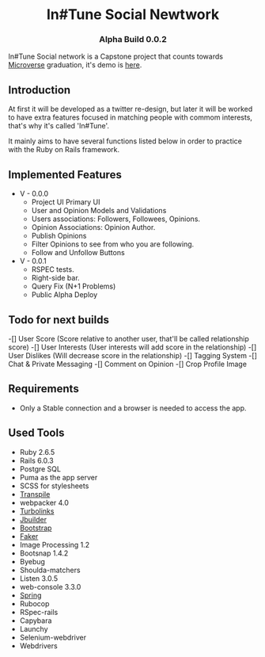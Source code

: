 <h1 style='text-align:center;'>In#Tune Social Newtwork</h1>
<h3 style='text-align:center;'> Alpha Build 0.0.2 </h3>

In#Tune Social network is a Capstone project that counts towards [Microverse](https://www.microverse.org/) graduation, it's demo is [here](https://guarded-beach-33158.herokuapp.com/login).

## Introduction

At first it will be developed as a twitter re-design, but later it will be worked to have
extra features focused in matching people with commom interests, that's why it's called 'In#Tune'.

It mainly aims to have several functions listed below in order to practice with the Ruby on Rails framework.

## Implemented Features
* V - 0.0.0
  - Project UI Primary UI
  - User and Opinion Models and Validations
  - Users associations: Followers, Followees, Opinions.
  - Opinion Associations: Opinion Author.
  - Publish Opinions
  - Filter Opinions to see from who you are following.
  - Follow and Unfollow Buttons
* V - 0.0.1
  - RSPEC tests.
  - Right-side bar.
  - Query Fix (N+1 Problems)
  - Public Alpha Deploy

## Todo for next builds

  -[] User Score (Score relative to another user, that'll be called relationship score)
  -[] User Interests (User interests will add score in the relationship)
  -[] User Dislikes (Will decrease score in the relationship)
  -[] Tagging System
  -[] Chat & Private Messaging
  -[] Comment on Opinion
  -[] Crop Profile Image

## Requirements

  - Only a Stable connection and a browser is needed to access the app.

## Used Tools

* Ruby 2.6.5
* Rails 6.0.3
* Postgre SQL
* Puma as the app server
* SCSS for stylesheets
* [Transpile](https://github.com/rails/webpacker)
* webpacker 4.0
* [Turbolinks](https://github.com/turbolinks/turbolinks)
* [Jbuilder](https://github.com/rails/jbuilder)
* [Bootstrap](https://getbootstrap.com/)
* [Faker](https://github.com/faker-ruby)
* Image Processing 1.2
* Bootsnap 1.4.2
* Byebug
* Shoulda-matchers
* Listen 3.0.5
* web-console 3.3.0
* [Spring](https://github.com/rails/spring)
* Rubocop
* RSpec-rails
* Capybara
* Launchy
* Selenium-webdriver
* Webdrivers
